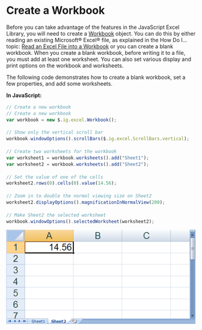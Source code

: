 ﻿<!--
|metadata|
{
    "fileName": "javascript-excel-library-create-a-workbook",
    "controlName": ["igExcel"],
    "tags": ["Getting Started"]
}
|metadata|
-->

# Create a Workbook

Before you can take advantage of the features in the JavaScript Excel Library, you will need to create a [Workbook](%%jQueryApiUrl%%/ig.excel.Workbook "Link to the Web API Reference Guide to the Workbook member.") object. You can do this by either reading an existing Microsoft® Excel® file, as explained in the How Do I... topic: [Read an Excel File into a Workbook](JavaScript-Excel-Library-Read-an-Excel-2007-XLSX-File-Into-a-Workbook.html "Explains how to read and excel file into a workbook.") or you can create a blank workbook. When you create a blank workbook, before writing it to a file, you must add at least one worksheet. You can also set various display and print options on the workbook and worksheets.

The following code demonstrates how to create a blank workbook, set a few properties, and add some worksheets.

**In JavaScript:**

```js
// Create a new workbook
// Create a new workbook
var workbook = new $.ig.excel.Workbook();

// Show only the vertical scroll bar
workbook.windowOptions().scrollBars($.ig.excel.ScrollBars.vertical);

// Create two worksheets for the workbook
var worksheet1 = workbook.worksheets().add("Sheet1");
var worksheet2 = workbook.worksheets().add("Sheet2");

// Set the value of one of the cells
worksheet2.rows(0).cells(0).value(14.56);

// Zoom in to double the normal viewing size on Sheet2
worksheet2.displayOptions().magnificationInNormalView(200);

// Make Sheet2 the selected worksheet
workbook.windowOptions().selectedWorksheet(worksheet2);
```
![Displays the results of using the code listed above.](../../05_ASP-NET-MVC/00_Excel-Engine/01_Using/images/ExcelEngine_Create_a_Workbook_01.png)